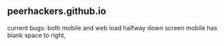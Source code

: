 ## peerhackers.github.io
current bugs:
both mobile and web load halfway down screen
mobile has blank space to right, 
